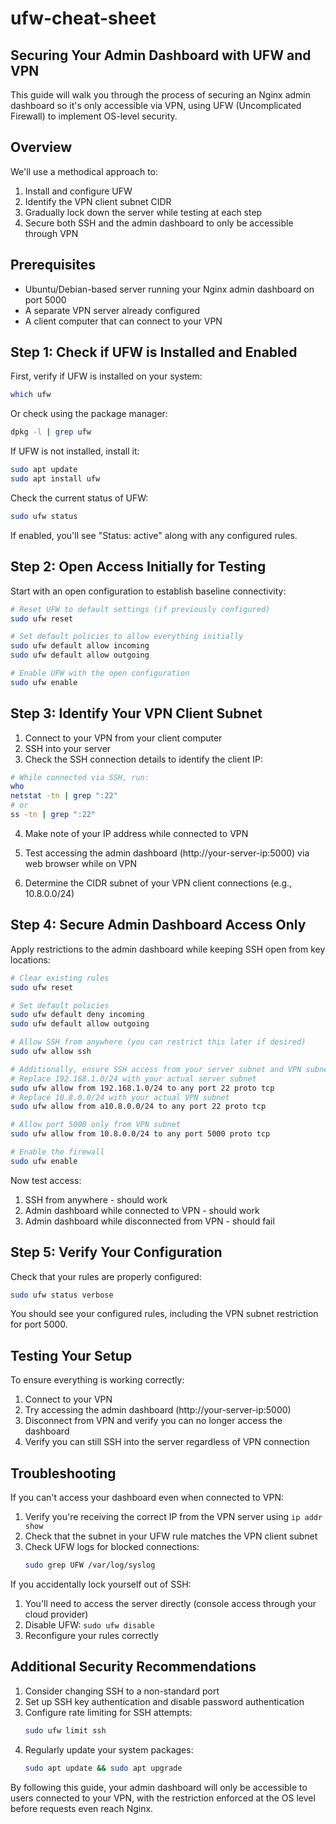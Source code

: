 # ufw-cheat-sheet

## Securing Your Admin Dashboard with UFW and VPN

This guide will walk you through the process of securing an Nginx admin dashboard so it's only accessible via VPN, using UFW (Uncomplicated Firewall) to implement OS-level security.

## Overview

We'll use a methodical approach to:
1. Install and configure UFW
2. Identify the VPN client subnet CIDR
3. Gradually lock down the server while testing at each step
4. Secure both SSH and the admin dashboard to only be accessible through VPN

## Prerequisites

- Ubuntu/Debian-based server running your Nginx admin dashboard on port 5000
- A separate VPN server already configured
- A client computer that can connect to your VPN

## Step 1: Check if UFW is Installed and Enabled

First, verify if UFW is installed on your system:

```bash
which ufw
```

Or check using the package manager:

```bash
dpkg -l | grep ufw
```

If UFW is not installed, install it:

```bash
sudo apt update
sudo apt install ufw
```

Check the current status of UFW:

```bash
sudo ufw status
```

If enabled, you'll see "Status: active" along with any configured rules.

## Step 2: Open Access Initially for Testing

Start with an open configuration to establish baseline connectivity:

```bash
# Reset UFW to default settings (if previously configured)
sudo ufw reset

# Set default policies to allow everything initially
sudo ufw default allow incoming
sudo ufw default allow outgoing

# Enable UFW with the open configuration
sudo ufw enable
```

## Step 3: Identify Your VPN Client Subnet

1. Connect to your VPN from your client computer
2. SSH into your server
3. Check the SSH connection details to identify the client IP:

```bash
# While connected via SSH, run:
who
netstat -tn | grep ":22"
# or
ss -tn | grep ":22"
```

4. Make note of your IP address while connected to VPN

5. Test accessing the admin dashboard (http://your-server-ip:5000) via web browser while on VPN

6. Determine the CIDR subnet of your VPN client connections (e.g., 10.8.0.0/24)

## Step 4: Secure Admin Dashboard Access Only

Apply restrictions to the admin dashboard while keeping SSH open from key locations:

```bash
# Clear existing rules
sudo ufw reset

# Set default policies
sudo ufw default deny incoming
sudo ufw default allow outgoing

# Allow SSH from anywhere (you can restrict this later if desired)
sudo ufw allow ssh

# Additionally, ensure SSH access from your server subnet and VPN subnet
# Replace 192.168.1.0/24 with your actual server subnet
sudo ufw allow from 192.168.1.0/24 to any port 22 proto tcp
# Replace 10.8.0.0/24 with your actual VPN subnet
sudo ufw allow from a10.8.0.0/24 to any port 22 proto tcp

# Allow port 5000 only from VPN subnet
sudo ufw allow from 10.8.0.0/24 to any port 5000 proto tcp

# Enable the firewall
sudo ufw enable
```

Now test access:
1. SSH from anywhere - should work
2. Admin dashboard while connected to VPN - should work
3. Admin dashboard while disconnected from VPN - should fail

## Step 5: Verify Your Configuration

Check that your rules are properly configured:

```bash
sudo ufw status verbose
```

You should see your configured rules, including the VPN subnet restriction for port 5000.

## Testing Your Setup

To ensure everything is working correctly:

1. Connect to your VPN
2. Try accessing the admin dashboard (http://your-server-ip:5000)
3. Disconnect from VPN and verify you can no longer access the dashboard
4. Verify you can still SSH into the server regardless of VPN connection

## Troubleshooting

If you can't access your dashboard even when connected to VPN:

1. Verify you're receiving the correct IP from the VPN server using `ip addr show`
2. Check that the subnet in your UFW rule matches the VPN client subnet
3. Check UFW logs for blocked connections:
   ```bash
   sudo grep UFW /var/log/syslog
   ```

If you accidentally lock yourself out of SSH:
1. You'll need to access the server directly (console access through your cloud provider)
2. Disable UFW: `sudo ufw disable`
3. Reconfigure your rules correctly

## Additional Security Recommendations

1. Consider changing SSH to a non-standard port
2. Set up SSH key authentication and disable password authentication
3. Configure rate limiting for SSH attempts:
   ```bash
   sudo ufw limit ssh
   ```
4. Regularly update your system packages:
   ```bash
   sudo apt update && sudo apt upgrade
   ```

By following this guide, your admin dashboard will only be accessible to users connected to your VPN, with the restriction enforced at the OS level before requests even reach Nginx.
